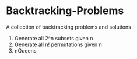 Backtracking-Problems
=====================

A collection of backtracking problems and solutions

1. Generate all 2^n subsets given n
2. Generate all n! permutations given n
3. nQueens
